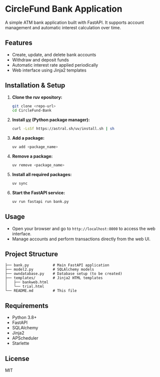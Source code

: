 # CircleFund Bank Application

A simple ATM bank application built with FastAPI. It supports account management and automatic interest calculation over time.

## Features
- Create, update, and delete bank accounts
- Withdraw and deposit funds
- Automatic interest rate applied periodically
- Web interface using Jinja2 templates

## Installation & Setup

1. **Clone the ruv epository:**
    ```bash
    git clone <repo-url>
    cd CircleFund-Bank
    ```
2. **Install [uv](https://github.com/astral-sh/uv) (Python package manager):**
    ```bash
    curl -LsSf https://astral.sh/uv/install.sh | sh
    ```
3. **Add a package:**
    ```bash
    uv add <package_name>
    ```
4. **Remove a package:**
    ```bash
    uv remove <package_name>
    ```
5. **Install all required packages:**
    ```bash
    uv sync
    ```
6. **Start the FastAPI service:**
    ```bash
    uv run fastapi run bank.py
    ```

## Usage
- Open your browser and go to `http://localhost:8000` to access the web interface.
- Manage accounts and perform transactions directly from the web UI.

## Project Structure
```
├── bank.py           # Main FastAPI application
├── model2.py         # SQLAlchemy models
├── owndatabase.py    # Database setup (to be created)
├── templates/        # Jinja2 HTML templates
│   ├── bankweb.html
│   └── trial.html
└── README.md         # This file
```

## Requirements
- Python 3.8+
- FastAPI
- SQLAlchemy
- Jinja2
- APScheduler
- Starlette

## License
MIT